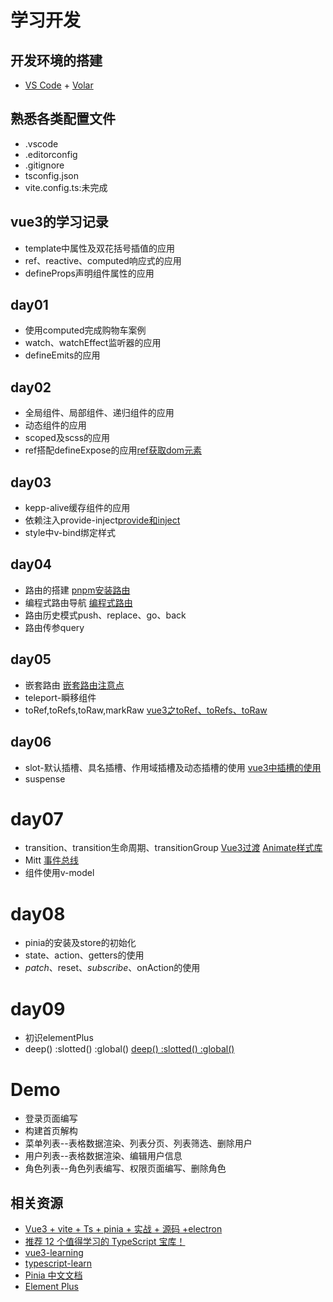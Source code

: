 # 学习开发

## 开发环境的搭建
- [VS Code](https://code.visualstudio.com/) + [Volar](https://marketplace.visualstudio.com/items?itemName=Vue.volar)

## 熟悉各类配置文件
- .vscode
- .editorconfig
- .gitignore
- tsconfig.json
- vite.config.ts:未完成

## vue3的学习记录
- template中属性及双花括号插值的应用
- ref、reactive、computed响应式的应用
- defineProps声明组件属性的应用

## day01
- 使用computed完成购物车案例
- watch、watchEffect监听器的应用
- defineEmits的应用

## day02
- 全局组件、局部组件、递归组件的应用
- 动态组件的应用
- scoped及scss的应用
- ref搭配defineExpose的应用[ref获取dom元素](https://blog.csdn.net/qq_40323256/article/details/127135956)

## day03
- kepp-alive缓存组件的应用
- 依赖注入provide-inject[provide和inject](https://blog.csdn.net/weixin_47450807/article/details/122925805)
- style中v-bind绑定样式

## day04
- 路由的搭建 [pnpm安装路由](https://www.jb51.cc/notes/3284230.html)
- 编程式路由导航 [编程式路由](https://blog.csdn.net/qq1195566313/article/details/123589648)
- 路由历史模式push、replace、go、back
- 路由传参query

## day05
- 嵌套路由 [嵌套路由注意点](https://blog.csdn.net/weixin_41967475/article/details/116868375)
- teleport-瞬移组件
- toRef,toRefs,toRaw,markRaw [vue3之toRef、toRefs、toRaw](https://blog.csdn.net/weixin_43845137/article/details/123289934)

## day06
- slot-默认插槽、具名插槽、作用域插槽及动态插槽的使用 [vue3中插槽的使用](https://blog.csdn.net/ac1992122633/article/details/123855474)
- suspense


# day07
- transition、transition生命周期、transitionGroup [Vue3过渡](http://ww.qdxiaochuan.com/?id=563) [Animate样式库](https://animate.style/)
- Mitt [事件总线](https://blog.csdn.net/qq_52013792/article/details/125803290)
- 组件使用v-model

# day08
- pinia的安装及store的初始化
- state、action、getters的使用
- $patch、$reset、$subscribe、$onAction的使用

# day09
- 初识elementPlus
- deep() :slotted() :global() [deep() :slotted() :global()](https://blog.csdn.net/xixihahakkyy/article/details/124942611)

# Demo
- 登录页面编写
- 构建首页解构
- 菜单列表--表格数据渲染、列表分页、列表筛选、删除用户
- 用户列表--表格数据渲染、编辑用户信息
- 角色列表--角色列表编写、权限页面编写、删除角色

## 相关资源
- [Vue3 + vite + Ts + pinia + 实战 + 源码 +electron](https://www.bilibili.com/video/BV1dS4y1y7vd)
- [推荐 12 个值得学习的 TypeScript 宝库！](https://mp.weixin.qq.com/s/4ZYNN3KZLsttCoJuXfKTvw)
- [vue3-learning](https://github.com/agentwoo/vue3-learning)
- [typescript-learn](https://github.com/agentwoo/typescript-learn)
- [Pinia 中文文档](https://pinia.web3doc.top/introduction.html)
- [Element Plus](https://element-plus.org/zh-CN/component/button.html)
